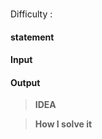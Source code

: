 ### []()

Difficulty : 

#### statement



#### Input



#### Output




>**IDEA**

>**How I solve it**

```python

```



<Goals>

<Results>

<Reasons>

<etc>